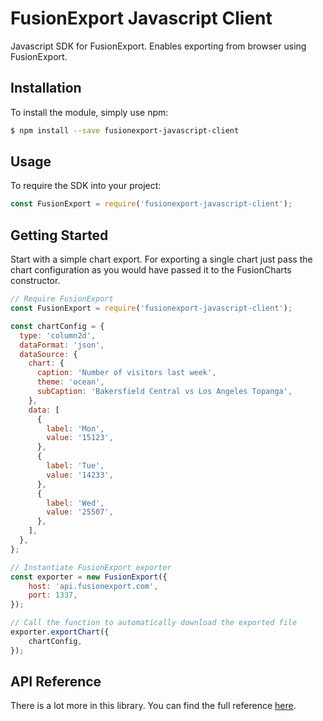 # FusionExport Javascript Client

Javascript SDK for FusionExport. Enables exporting from browser using FusionExport.

## Installation
To install the module, simply use npm:

```bash
$ npm install --save fusionexport-javascript-client
```

## Usage

To require the SDK into your project:

```js
const FusionExport = require('fusionexport-javascript-client');
```

## Getting Started

Start with a simple chart export. For exporting a single chart just pass the chart configuration as you would have passed it to the FusionCharts constructor.

```js
// Require FusionExport
const FusionExport = require('fusionexport-javascript-client');

const chartConfig = {
  type: 'column2d',
  dataFormat: 'json',
  dataSource: {
    chart: {
      caption: 'Number of visitors last week',
      theme: 'ocean',
      subCaption: 'Bakersfield Central vs Los Angeles Topanga',
    },
    data: [
      {
        label: 'Mon',
        value: '15123',
      },
      {
        label: 'Tue',
        value: '14233',
      },
      {
        label: 'Wed',
        value: '25507',
      },
    ],
  },
};

// Instantiate FusionExport exporter
const exporter = new FusionExport({
    host: 'api.fusionexport.com',
    port: 1337,
});

// Call the function to automatically download the exported file
exporter.exportChart({
    chartConfig,
});
```

## API Reference

There is a lot more in this library. You can find the full reference [here](https://www.fusioncharts.com/dev/exporting-charts/using-fusionexport/sdk-api-reference/javascript.html).